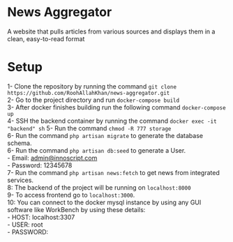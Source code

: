 # News Aggregator
A website that pulls articles from various sources and displays them in a clean, easy-to-read format

# Setup
1- Clone the repository by running the command ```git clone https://github.com/RoohAllahKhan/news-aggregator.git```             
2- Go to the project directory and run ```docker-compose build```        
3- After docker finishes building run the following command ```docker-compose up```       
4- SSH the backend container by running the command ```docker exec -it "backend" sh```
5- Run the command ```chmod -R 777 storage```    
6- Run the command ```php artisan migrate``` to generate the database schema.   
6- Run the command ```php artisan db:seed``` to generate a User.    
    - Email: admin@innoscript.com  
    - Password: 12345678   
7- Run the command ```php artisan news:fetch``` to get news from integrated services.    
8: The backend of the project will be running on ```localhost:8000```  
9- To access frontend go to ```localhost:3000```.   
10: You can connect to the docker mysql instance by using any GUI software like WorkBench by using these details:   
    - HOST: localhost:3307  
    - USER: root    
    - PASSWORD:
